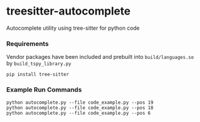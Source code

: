 # treesitter-autocomplete
Autocomplete utility using tree-sitter for python code

### Requirements
Vendor packages have been included and prebuilt into `build/languages.so` by `build_tspy_library.py`
```Shell
pip install tree-sitter
```

### Example Run Commands
```Shell
python autocomplete.py --file code_example.py --pos 19
python autocomplete.py --file code_example.py --pos 18
python autocomplete.py --file code_example.py --pos 6
```
